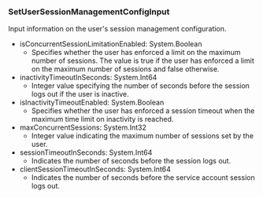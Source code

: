 ### SetUserSessionManagementConfigInput
Input information on the user's session management configuration.

- isConcurrentSessionLimitationEnabled: System.Boolean
  - Specifies whether the user has enforced a limit on the maximum number of sessions. The value is true if the user has enforced a limit on the maximum number of sessions and false otherwise.
- inactivityTimeoutInSeconds: System.Int64
  - Integer value specifying the number of seconds before the session logs out if the user is inactive.
- isInactivityTimeoutEnabled: System.Boolean
  - Specifies whether the user has enforced a session timeout when the maximum time limit on inactivity is reached.
- maxConcurrentSessions: System.Int32
  - Integer value indicating the maximum number of sessions set by the user.
- sessionTimeoutInSeconds: System.Int64
  - Indicates the number of seconds before the session logs out.
- clientSessionTimeoutInSeconds: System.Int64
  - Indicates the number of seconds before the service account session logs out.
